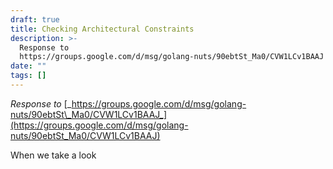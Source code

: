 ```yaml
---
draft: true
title: Checking Architectural Constraints
description: >-
  Response to
  https://groups.google.com/d/msg/golang-nuts/90ebtSt_Ma0/CVW1LCv1BAAJ
date: ""
tags: []
---
```


_Response to_ [_https://groups.google.com/d/msg/golang-nuts/90ebtSt\_Ma0/CVW1LCv1BAAJ_](https://groups.google.com/d/msg/golang-nuts/90ebtSt_Ma0/CVW1LCv1BAAJ)

When we take a look